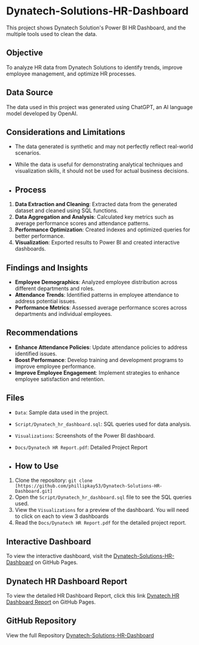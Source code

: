 # Dynatech-Solutions-HR-Dashboard
This project shows Dynatech Solution's Power BI HR Dashboard, and the multiple tools used to clean the data. 

## Objective
To analyze HR data from Dynatech Solutions to identify trends, improve employee management, and optimize HR processes.

## Data Source
The data used in this project was generated using ChatGPT, an AI language model developed by OpenAI.

## Considerations and Limitations
- The data generated is synthetic and may not perfectly reflect real-world scenarios.
- While the data is useful for demonstrating analytical techniques and visualization skills, it should not be used for actual business decisions.

- ## Process
1. **Data Extraction and Cleaning**: Extracted data from the generated dataset and cleaned using SQL functions.
2. **Data Aggregation and Analysis**: Calculated key metrics such as average performance scores and attendance patterns.
3. **Performance Optimization**: Created indexes and optimized queries for better performance.
4. **Visualization**: Exported results to Power BI and created interactive dashboards.

## Findings and Insights
- **Employee Demographics**: Analyzed employee distribution across different departments and roles.
- **Attendance Trends**: Identified patterns in employee attendance to address potential issues.
- **Performance Metrics**: Assessed average performance scores across departments and individual employees.

## Recommendations
- **Enhance Attendance Policies**: Update attendance policies to address identified issues.
- **Boost Performance**: Develop training and development programs to improve employee performance.
- **Improve Employee Engagement**: Implement strategies to enhance employee satisfaction and retention.


## Files
- `Data`: Sample data used in the project.
- `Script/Dynatech_hr_dashboard.sql`: SQL queries used for data analysis.
- `Visualizations`: Screenshots of the Power BI dashboard.
- `Docs/Dynatech HR Report.pdf`: Detailed Project Report

- ## How to Use
1. Clone the repository: `git clone [https://github.com/phillipkay53/Dynatech-Solutions-HR-Dashboard.git]`
2. Open the `Script/Dynatech_hr_dashboard.sql` file to see the SQL queries used.
3. View the `Visualizations` for a preview of the dashboard. You will need to click on each to view 3 dashboards
4. Read the  `Docs/Dynatech HR Report.pdf` for the detailed project report. 


## Interactive Dashboard
To view the interactive dashboard, visit the [Dynatech-Solutions-HR-Dashboard]( https://phillipkay53.github.io/Dynatech-Solutions-HR-Dashboard/) on GitHub Pages.

## Dynatech HR Dashboard Report

To view the detailed HR Dashboard Report, click this link [Dynatech HR Dashboard Report]( https://phillipkay53.github.io/Dynatech-Solutions-HR-Dashboard/) on GitHub Pages.

## GitHub Repository
View the full Repository [Dynatech-Solutions-HR-Dashboard](file:///C:/Users/model/OneDrive/Desktop/Data%20Analytics/Projects/Personal/Dynatech%20Solutions%20HR%20Dashboard/Dynatech_Solutions_HR_Dashboard/Dynatech%20HR%20Report.pdf)



